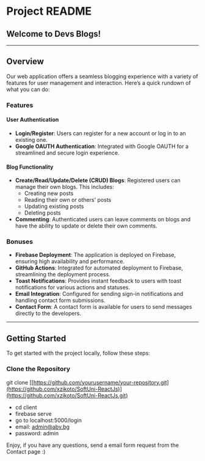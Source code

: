 # Project README

## Welcome to Devs Blogs!

---

## Overview

Our web application offers a seamless blogging experience with a variety of features for user management and interaction. Here’s a quick rundown of what you can do:

### Features

#### User Authentication
- **Login/Register**: Users can register for a new account or log in to an existing one.
- **Google OAUTH Authentication**: Integrated with Google OAUTH for a streamlined and secure login experience.

#### Blog Functionality
- **Create/Read/Update/Delete (CRUD) Blogs**: Registered users can manage their own blogs. This includes:
  - Creating new posts
  - Reading their own or others' posts
  - Updating existing posts
  - Deleting posts
- **Commenting**: Authenticated users can leave comments on blogs and have the ability to update or delete their own comments.

### Bonuses
- **Firebase Deployment**: The application is deployed on Firebase, ensuring high availability and performance.
- **GitHub Actions**: Integrated for automated deployment to Firebase, streamlining the deployment process.
- **Toast Notifications**: Provides instant feedback to users with toast notifications for various actions and statuses.
- **Email Integration**: Configured for sending sign-in notifications and handling contact form submissions.
- **Contact Form**: A contact form is available for users to send messages directly to the developers.

---

## Getting Started

To get started with the project locally, follow these steps:

### Clone the Repository
git clone [[https://github.com/yourusername/your-repository.git](https://github.com/xzikoto/SoftUni-ReactJs)](https://github.com/xzikoto/SoftUni-ReactJs.git)
- cd client 
- firebase serve
- go to localhost:5000/login
- email: admin@abv.bg
- password: admin

Enjoy, if you have any questions, send a email form request from the Contact page :)
